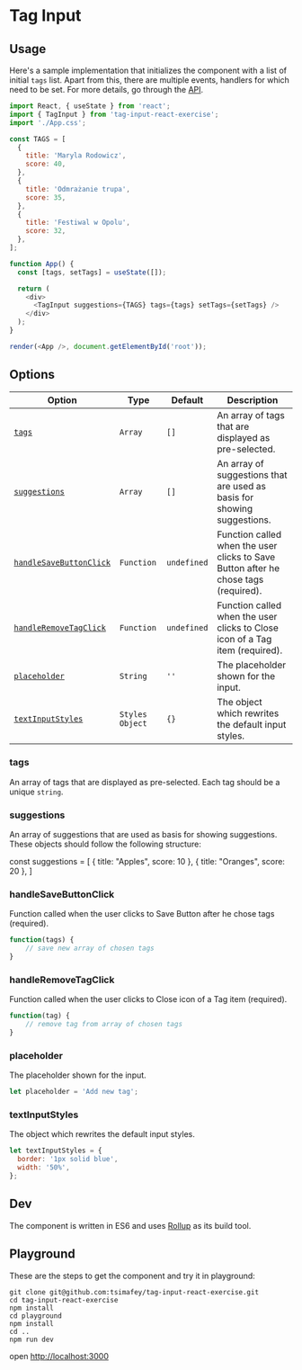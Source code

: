 # Tag Input

## Usage

Here's a sample implementation that initializes the component with a list of initial `tags` list. Apart from this, there are multiple events, handlers for which need to be set. For more details, go through the [API](#Options).

```javascript
import React, { useState } from 'react';
import { TagInput } from 'tag-input-react-exercise';
import './App.css';

const TAGS = [
  {
    title: 'Maryla Rodowicz',
    score: 40,
  },
  {
    title: 'Odmrażanie trupa',
    score: 35,
  },
  {
    title: 'Festiwal w Opolu',
    score: 32,
  },
];

function App() {
  const [tags, setTags] = useState([]);

  return (
    <div>
      <TagInput suggestions={TAGS} tags={tags} setTags={setTags} />
    </div>
  );
}

render(<App />, document.getElementById('root'));
```

## Options

| Option                                            | Type            | Default     | Description                                                                         |
| ------------------------------------------------- | --------------- | ----------- | ----------------------------------------------------------------------------------- |
| [`tags`](#tags)                                   | `Array`         | `[]`        | An array of tags that are displayed as pre-selected.                                |
| [`suggestions`](#suggestions)                     | `Array`         | `[]`        | An array of suggestions that are used as basis for showing suggestions.             |
| [`handleSaveButtonClick`](#handleSaveButtonClick) | `Function`      | `undefined` | Function called when the user clicks to Save Button after he chose tags (required). |
| [`handleRemoveTagClick`](#handleRemoveTagClick)   | `Function`      | `undefined` | Function called when the user clicks to Close icon of a Tag item (required).        |
| [`placeholder`](#placeholder)                     | `String`        | `''`        | The placeholder shown for the input.                                                |
| [`textInputStyles`](#textInputStyles)             | `Styles Object` | `{}`        | The object which rewrites the default input styles.                                 |

### tags

An array of tags that are displayed as pre-selected. Each tag should be a unique `string`.

### suggestions

An array of suggestions that are used as basis for showing suggestions. These objects should follow the following structure:

const suggestions = [
{ title: "Apples", score: 10 },
{ title: "Oranges", score: 20 },
]

### handleSaveButtonClick

Function called when the user clicks to Save Button after he chose tags (required).

```js
function(tags) {
    // save new array of chosen tags
}
```

### handleRemoveTagClick

Function called when the user clicks to Close icon of a Tag item (required).

```js
function(tag) {
    // remove tag from array of chosen tags
}
```

### placeholder

The placeholder shown for the input.

```js
let placeholder = 'Add new tag';
```

### textInputStyles

The object which rewrites the default input styles.

```js
let textInputStyles = {
  border: '1px solid blue',
  width: '50%',
};
```

## Dev

The component is written in ES6 and uses [Rollup](https://rollupjs.org/) as its build tool.

## Playground

These are the steps to get the component and try it in playground:

```
git clone git@github.com:tsimafey/tag-input-react-exercise.git
cd tag-input-react-exercise
npm install
cd playground
npm install
cd ..
npm run dev
```

open [http://localhost:3000](http://localhost:3000)
